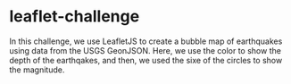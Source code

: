 # leaflet-challenge

In this challenge, we use LeafletJS to create a bubble map of earthquakes using data from the USGS GeonJSON. Here, we use the color to show the depth of the earthqakes, and then, we used the sixe of the circles to show the magnitude.